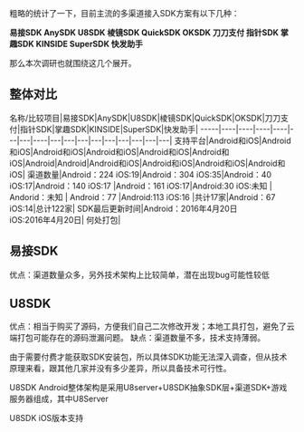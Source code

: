 粗略的统计了一下，目前主流的多渠道接入SDK方案有以下几种：

**易接SDK AnySDK U8SDK 棱镜SDK
QuickSDK OKSDK 刀刀支付 指针SDK
掌趣SDK KINSIDE SuperSDK 快发助手**

那么本次调研也就围绕这几个展开。


## 整体对比

名称/比较项目|易接SDK|AnySDK|U8SDK|棱镜SDK|QuickSDK|OKSDK|刀刀支付|指针SDK|掌趣SDK|KINSIDE|SuperSDK|快发助手|
-----|----|----|----|----|---|---|----|---|---|---|---|---|---|---|---|---|
支持平台|Android和iOS|Android和iOS|Android和iOS|Android和iOS|Android和iOS|Android和iOS|Android|Android|Android和iOS|Android和iOS|Android和iOS|Android和iOS|
渠道数量|Android：224 iOS:19|Android：304 iOS:35|Android：40 iOS:17|Android：140 iOS:17 |Android：161 iOS:17|Android:30 iOS:未知 | Andorid：未知 | Android：77 |Android:113 iOS:16 |共计17家|Android：67  iOS:14|总计122家|
SDK最后更新时间|Android：2016年4月20日<br>iOS:2016年4月20日|
何处打包|




## 易接SDK

优点：渠道数量众多，另外技术架构上比较简单，潜在出现bug可能性较低

## U8SDK

优点：相当于购买了源码，方便我们自己二次修改开发；本地工具打包，避免了云端打包可能存在的源码泄漏问题。
缺点：渠道数量不多，技术支持薄弱。

由于需要付费才能获取SDK安装包，所以具体SDK功能无法深入调查，但从技术原理来看，跟其他几家并没有多少差异，所以具备技术可行性。

U8SDK Android整体架构是采用U8server+U8SDK抽象SDK层+渠道SDK+游戏服务器组成，其中U8Server 

U8SDK iOS版本支持


## 



